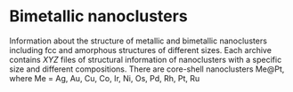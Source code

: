 # Bimetallic nanoclusters
Information about the structure of metallic and bimetallic nanoclusters including fcc and amorphous structures of different sizes.
Each archive contains *XYZ* files of structural information of nanoclusters with a specific size and different compositions. 
There are core-shell nanoclusters Me@Pt, where Me = Ag, Au, Cu, Co, Ir, Ni, Os, Pd, Rh, Pt, Ru
